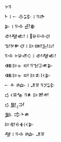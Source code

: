 <div class='block'>
<div class='line'>𒆳𒀀</div>
<div class='line'>𒈨 𒑱 𒀸 𒊮𒁉 𒑱 𒀀𒈥</div>
<div class='line'>𒉌 𒑱 𒀀𒈾 𒌷𒆜</div>
<div class='line'>𒀠𒆷𒅗 𒑱 𒄩𒍝𒈾𒋼</div>
<div class='line'>𒈠𒃻𒊓𒋼 𒑱 𒄿𒌅𒌨𒁺</div>
<div class='line'>𒀀𒈾 𒆳𒄩𒈛𒄭 𒑱 𒀠𒆷𒅗</div>
<div class='line'>𒈪𒄿𒉡 𒊭 𒀀𒈠𒊒𒌑𒉌</div>
<div class='line'>𒈪𒄿𒉡 𒊭 𒄿𒉺𒋙𒌋𒉌</div>
<div class='line'>𒀸 𒅆 𒈗 𒑱 𒂗𒐊 𒀀𒋡𒁉</div>
<div class='line'>𒌓 𒌋𒐋𒆚 𒀀𒀭 𒄿𒍪𒉣</div>
<div class='line'>𒌓 𒅅𒋫</div>
<div class='line'>𒆥 𒄠𒈨𒌑</div>
<div class='line'>𒄿𒊏𒀪𒈬𒌋𒉌</div>
<div class='line'>𒆷 𒑱 𒀀𒈾 𒈗 𒂗𒐊</div>
</div>